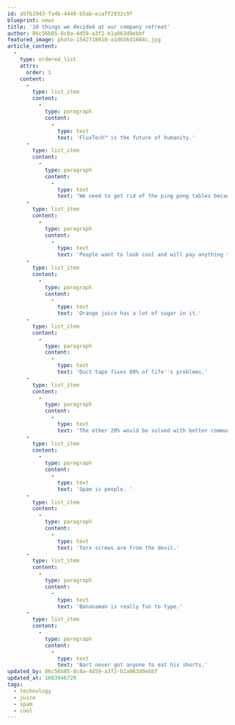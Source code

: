 ```yaml
---
id: a5fb1943-fa4b-4449-b5ab-ecaff2832c9f
blueprint: news
title: '10 things we decided at our company retreat'
author: 86c56b85-8c8a-4d59-a3f2-b1a063d0ebbf
featured_image: photo-1542718610-a1d656d1884c.jpg
article_content:
  -
    type: ordered_list
    attrs:
      order: 1
    content:
      -
        type: list_item
        content:
          -
            type: paragraph
            content:
              -
                type: text
                text: 'FluxTech™ is the future of humanity.'
      -
        type: list_item
        content:
          -
            type: paragraph
            content:
              -
                type: text
                text: 'We need to get rid of the ping pong tables because people don''t work enough.'
      -
        type: list_item
        content:
          -
            type: paragraph
            content:
              -
                type: text
                text: 'People want to look cool and will pay anything to achieve that goal.'
      -
        type: list_item
        content:
          -
            type: paragraph
            content:
              -
                type: text
                text: 'Orange juice has a lot of sugar in it.'
      -
        type: list_item
        content:
          -
            type: paragraph
            content:
              -
                type: text
                text: 'Duct tape fixes 80% of life''s problems.'
      -
        type: list_item
        content:
          -
            type: paragraph
            content:
              -
                type: text
                text: 'The other 20% would be solved with better communication.'
      -
        type: list_item
        content:
          -
            type: paragraph
            content:
              -
                type: text
                text: 'Spam is people. '
      -
        type: list_item
        content:
          -
            type: paragraph
            content:
              -
                type: text
                text: 'Torx screws are from the devil.'
      -
        type: list_item
        content:
          -
            type: paragraph
            content:
              -
                type: text
                text: 'Bananaman is really fun to type.'
      -
        type: list_item
        content:
          -
            type: paragraph
            content:
              -
                type: text
                text: 'Bart never got anyone to eat his shorts.'
updated_by: 86c56b85-8c8a-4d59-a3f2-b1a063d0ebbf
updated_at: 1663946729
tags:
  - technology
  - juice
  - spam
  - cool
---
```

